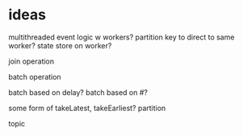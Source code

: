 # ideas

multithreaded event logic w workers?
partition key to direct to same worker?
state store on worker?

join operation

batch operation

batch based on delay?
batch based on #?

some form of takeLatest, takeEarliest?
partition

topic